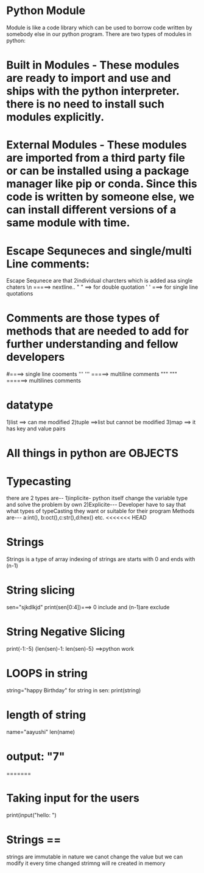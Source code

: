 # Python Module
Module is like a code library which can be used to borrow code written by somebody else in our python program. There are two types of modules in python:

# Built in Modules - These modules are ready to import and use and ships with the python interpreter. there is no need to install such modules explicitly.
 # External Modules - These modules are imported from a third party file or can be installed using a package manager like pip or conda. Since this code is written by someone else, we can install different versions of a same module with time.


# Escape Sequneces and single/multi Line comments:
 Escape Sequnece are that 2individual charcters  which is added asa single chaters \n =====> nextline..
                                                                                    \"  \" ==> for double quotation
                                                                                    \'  \' ===> for single line quotations
 
# Comments are those types of methods that are needed to add for further understanding and fellow developers
 #====> single line cooments
 '''  ''' =====> multiline comments
 """  """ ======> multilines comments
 
# datatype
1)list ==> can me modified
2)tuple  ==>list but cannot be modified
3)map ==> it has key and value pairs
# All things in python are OBJECTS
# Typecasting 
there are 2 types are--
1)inplicite- 
python itself change the variable type and solve the problem by own
2)Explicite---
Developer have to say that what types of typeCasting they want or suitable for their program
Methods are---
a:int(), b:oct(),c:str(),d:hex() etc.
<<<<<<< HEAD
# Strings
Strings is a type of array indexing of strings are starts with 0 and ends with (n-1)
# String slicing
sen="sjkdlkjd"
print(sen[0:4])===> 0 include and (n-1)are exclude
# String Negative Slicing
print(-1:-5)
{len(sen)-1: len(sen)-5} ==>python work

# LOOPS in string
string="happy Birthday"
for string in sen:
print(string)
 
 # length of string
 name="aayushi"
 len(name)
# output: "7"
=======
# Taking input for the users
print(input("hello: ")

# Strings == 
strings are immutable in nature we canot change the value but we can modify it every time changed strimng will re created in memory